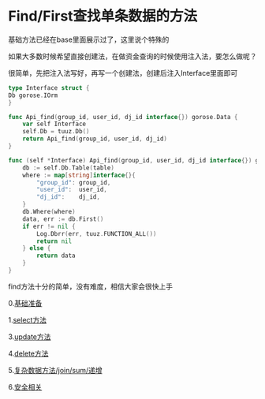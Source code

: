 # Find/First查找单条数据的方法

基础方法已经在base里面展示过了，这里说个特殊的

如果大多数时候希望直接创建法，在做资金查询的时候使用注入法，要怎么做呢？

很简单，先把注入法写好，再写一个创建法，创建后注入Interface里面即可

```go
type Interface struct {
Db gorose.IOrm
}

func Api_find(group_id, user_id, dj_id interface{}) gorose.Data {
	var self Interface
	self.Db = tuuz.Db()
	return Api_find(group_id, user_id, dj_id)
}

func (self *Interface) Api_find(group_id, user_id, dj_id interface{}) gorose.Data {
	db := self.Db.Table(table)
	where := map[string]interface{}{
		"group_id": group_id,
		"user_id":  user_id,
		"dj_id":    dj_id,
	}
	db.Where(where)
	data, err := db.First()
	if err != nil {
		Log.Dbrr(err, tuuz.FUNCTION_ALL())
		return nil
	} else {
		return data
	}
}
```


find方法十分的简单，没有难度，相信大家会很快上手



0.[基础准备](./base.md)

1.[select方法](./select.md)

3.[update方法](./update.md)

4.[delete方法](./delete.md)

5.[复杂数据方法/join/sum/递增](./join.md)

6.[安全相关](./security.md)
